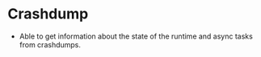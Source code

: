 # Crashdump

* Able to get information about the state of the runtime and async tasks from crashdumps.